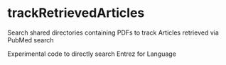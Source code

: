 trackRetrievedArticles
======================

Search shared directories containing PDFs to track Articles retrieved via PubMed search

Experimental code to directly search Entrez for Language
